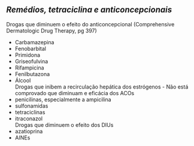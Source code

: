 ## ***Remédios, tetraciclina e anticoncepcionais***


Drogas que diminuem o efeito do anticoncepcional (Comprehensive Dermatologic Drug Therapy, pg 397\)  
- Carbamazepina  
- Fenobarbital  
- Primidona  
- Griseofulvina  
- Rifampicina  
- Fenilbutazona  
- Álcool  
Drogas que inibem a recirculação hepática dos estrógenos - Não está comprovado que diminuam e eficácia dos ACOs  
- penicilinas, especialmente a ampicilina  
- sulfonamidas  
- tetraciclinas  
- itraconazol  
Drogas que diminuem o efeito dos DIUs  
- azatioprina  
- AINEs

